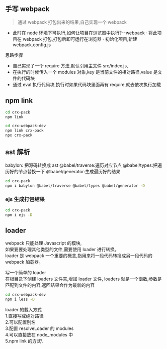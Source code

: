 ## 手写 webpack

> 通过 webpack 打包出来的结果,自己实现一个 webpack

- 此时在 node 环境下可执行,如何让项目在浏览器中执行?--webpack
  · 将此项目在 webpack 打包,打包后即可运行在浏览器
  · 初始化项目,新建 webpack.config.js

思路步骤

- 自己实现了一个 require 方法,默认引用主文件 src/index.js,
- 在执行的时候传入一个 modules 对象,key 是当前文件的相对路径,value 是文件的代码块
- 通过 eval 执行代码块,执行时如果代码块里面再有 require,就去依次执行加载

## npm link

```bash
cd crx-pack
npm link

cd crx-webpack-dev
npm link crx-pack
npx crx-pack
```

## ast 解析

babylon: 把源码转换成 ast
@babel/traverse:遍历对应节点
@babel/types:把遍历好的节点替换一下
@babel/generator:生成遍历好的结果

```bash
cd crx-pack
npm i babylon @babel/traverse @babel/types @babel/generator -D
```

### ejs 生成打包结果

```bash
cd crx-pack
npm i ejs -D
```

## loader

webpack 只能处理 Javascript 的模块,\
如果要要处理其他类型的文件,需要使用 loader 进行转换。\
loader 是 webpack 一个重要的概念,指用来将一段代码转換成另一段代码的 webpack 加载器。

写一个简单的 loader\
在根目录下创建 loaders 文件夹,增加 loader 文件,
loaders 就是一个函数,参数是匹配到文件的内容,返回结果会作为最新的内容

```bash
cd crx-webpack-dev
npm i less -D
```

loader 的载入方式\
1.直接写成绝对路径\
2.可以配置别名\
3.配置 resolveLoader 的 modules \
4.可以直接放在 node_modules 中 \
5.npm link 的方式\
